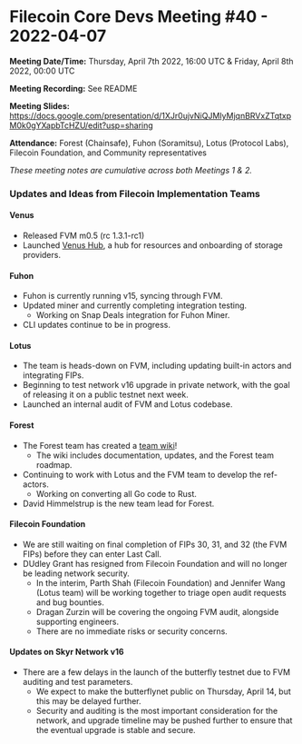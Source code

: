 # Filecoin Core Devs Meeting #40 - 2022-04-07

**Meeting Date/Time:** Thursday, April 7th 2022, 16:00 UTC & Friday, April 8th 2022, 00:00 UTC

**Meeting Recording:** See README

**Meeting Slides:** https://docs.google.com/presentation/d/1XJr0ujvNiQJMIyMjqnBRVxZTqtxpM0k0gYXapbTcHZU/edit?usp=sharing

**Attendance:** Forest (Chainsafe), Fuhon (Soramitsu), Lotus (Protocol Labs), Filecoin Foundation, and Community representatives

_These meeting notes are cumulative across both Meetings 1 & 2._

### Updates and Ideas from Filecoin Implementation Teams

#### Venus
* Released FVM m0.5 (rc 1.3.1-rc1) 
* Launched [Venus Hub](https://venushub.io/), a hub for resources and onboarding of storage providers. 
#### Fuhon 
* Fuhon is currently running v15, syncing through FVM. 
* Updated miner and currently completing integration testing. 
  * Working on Snap Deals integration for Fuhon Miner.  
* CLI updates continue to be in progress. 
#### Lotus 
* The team is heads-down on FVM, including updating built-in actors and integrating FIPs. 
* Beginning to test network v16 upgrade in private network, with the goal of releasing it on a public testnet next week. 
* Launched an internal audit of FVM and Lotus codebase. 
#### Forest 
* The Forest team has created a [team wiki](https://github.com/ChainSafe/forest/wiki)!  
  * The wiki includes documentation, updates, and the Forest team roadmap. 
* Continuing to work with Lotus and the FVM team to develop the ref-actors. 
  * Working on converting all Go code to Rust. 
* David Himmelstrup is the new team lead for Forest. 
#### Filecoin Foundation 
* We are still waiting on final completion of FIPs 30, 31, and 32 (the FVM FIPs) before they can enter Last Call. 
* DUdley Grant has resigned from Filecoin Foundation and will no longer be leading network security.
  * In the interim, Parth Shah (Filecoin Foundation) and Jennifer Wang (Lotus team) will be working together to triage open audit requests and bug bounties. 
  * Dragan Zurzin will be covering the ongoing FVM audit, alongside supporting engineers. 
  * There are no immediate risks or security concerns. 
#### Updates on Skyr Network v16 
* There are a few delays in the launch of the butterfly testnet due to FVM auditing and test parameters. 
  * We expect to make the butterflynet public on Thursday, April 14, but this may be delayed further. 
  * Security and auditing is the most important consideration for the network, and upgrade timeline may be pushed further to ensure that the eventual upgrade is stable and secure. 
